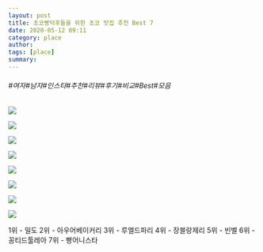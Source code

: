 ```yaml
---
layout: post
title: 초코빵덕후들을 위한 초코 맛집 추천 Best 7
date: 2020-05-12 09:11
category: place
author: 
tags: [place]
summary: 
---
```


###### #여자#남자#인스타#추천#리뷰#후기#비교#Best#모음

![](https://img1.daumcdn.net/thumb/R720x0/?fname=https%3A%2F%2Ft1.daumcdn.net%2Fliveboard%2Fpotenshop%2F144d51a753a04f9ab25fc06f7ec2ff7b.JPG)

![](https://img1.daumcdn.net/thumb/R720x0/?fname=https%3A%2F%2Ft1.daumcdn.net%2Fliveboard%2Fpotenshop%2F3c6c7101d0af4af2a55626b45faf0cfc.jpg)

![](https://img1.daumcdn.net/thumb/R720x0/?fname=https%3A%2F%2Ft1.daumcdn.net%2Fliveboard%2Fpotenshop%2Fdd073e0438b045dab3b381d8038007f4.JPG)

![](https://img1.daumcdn.net/thumb/R720x0/?fname=https%3A%2F%2Ft1.daumcdn.net%2Fliveboard%2Fpotenshop%2F465cc78081ff469d9eeb7690d2266246.JPG)

![](https://img1.daumcdn.net/thumb/R720x0/?fname=https%3A%2F%2Ft1.daumcdn.net%2Fliveboard%2Fpotenshop%2F2a6119f603864d13949c6aa3db190fb6.JPG)

![](https://img1.daumcdn.net/thumb/R720x0/?fname=https%3A%2F%2Ft1.daumcdn.net%2Fliveboard%2Fpotenshop%2F4f102d22916642369c6ad8a77e5951da.jpg)

![](https://img1.daumcdn.net/thumb/R720x0/?fname=https%3A%2F%2Ft1.daumcdn.net%2Fliveboard%2Fpotenshop%2F645bb07c5eb74dddad78960ccacf3d5a.jpg)

![](https://img1.daumcdn.net/thumb/R720x0/?fname=https%3A%2F%2Ft1.daumcdn.net%2Fliveboard%2Fpotenshop%2Fb2143bf990784db99c55b29e68780e35.jpg)

1위 - 밀도
2위 - 아우어베이커리
3위 - 루엘드파리
4위 - 장블랑제리
5위 - 빈벨
6위 - 꽁티드툴레아
7위 - 빵어니스타